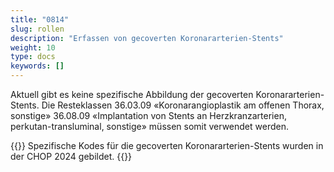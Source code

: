 ```yaml
---
title: "0814"
slug: rollen
description: "Erfassen von gecoverten Koronararterien-Stents"
weight: 10
type: docs
keywords: []
---
```


Aktuell gibt es keine spezifische Abbildung der gecoverten Koronararterien-Stents. Die Resteklassen
36.03.09 «Koronarangioplastik am offenen Thorax, sonstige»
36.08.09 «Implantation von Stents an Herzkranzarterien, perkutan-transluminal, sonstige»
müssen somit verwendet werden.



{{<collapsibleBlock groupId="Rollen" customCollapsedText="Die Präzisierung 0814 wird im Rundschreiben 2024 Nr. 1 gestrichen">}}
Spezifische Kodes für die gecoverten Koronararterien-Stents 
wurden in der CHOP 2024 gebildet.
{{</collapsibleBlock>}}
